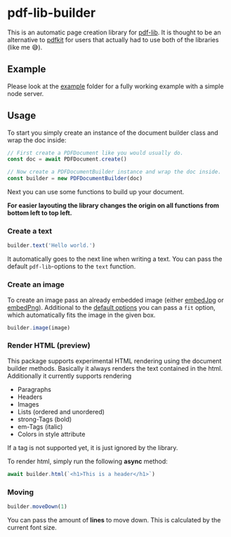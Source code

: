 # pdf-lib-builder

This is an automatic page creation library for [pdf-lib](https://github.com/Hopding/pdf-lib). It is thought to be an alternative to [pdfkit](https://github.com/foliojs/pdfkit) for users that actually had to use both of the libraries (like me 😅).

## Example

Please look at the [example](https://github.com/Patcher56/pdf-lib-builder/tree/main/example) folder for a fully working example with a simple node server.

## Usage

To start you simply create an instance of the document builder class and wrap the doc inside:

```ts
// First create a PDFDocument like you would usually do.
const doc = await PDFDocument.create()

// Now create a PDFDocumentBuilder instance and wrap the doc inside.
const builder = new PDFDocumentBuilder(doc)
```

Next you can use some functions to build up your document.

**For easier layouting the library changes the origin on all functions from bottom left to top left.**

### Create a text

```ts
builder.text('Hello world.')
```

It automatically goes to the next line when writing a text. You can pass the default `pdf-lib`-options to the `text` function.

### Create an image

To create an image pass an already embedded image (either [embedJpg](https://pdf-lib.js.org/docs/api/classes/pdfdocument#embedjpg) or [embedPng](https://pdf-lib.js.org/docs/api/classes/pdfdocument#embedpng)). Additional to the [default options](https://pdf-lib.js.org/docs/api/#const-drawimage) you can pass a `fit` option, which automatically fits the image in the given box.

```ts
builder.image(image)
```

### Render HTML (preview)

This package supports experimental HTML rendering using the document builder methods. Basically it always renders the text contained in the html. Additionally it currently supports rendering

- Paragraphs
- Headers
- Images
- Lists (ordered and unordered)
- strong-Tags (bold)
- em-Tags (italic)
- Colors in style attribute

If a tag is not supported yet, it is just ignored by the library.

To render html, simply run the following **async** method:

```ts
await builder.html(`<h1>This is a header</h1>`)
```

### Moving

```ts
builder.moveDown(1)
```

You can pass the amount of **lines** to move down. This is calculated by the current font size.
